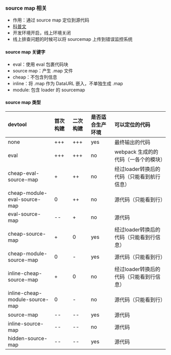### source map 相关

- 作用：通过 source map 定位到源代码
- [科普文](http://www.ruanyifeng.com/blog/2013/01/javascript_source_map.html)
- 开发环境开启，线上环境关闭
- 线上排查问题的时候可以将 sourcemap 上传到错误监控系统

#### source map 关键字

- eval：使用 eval 包裹代码块
- source map：产生 .map 文件
- cheap：不包含列信息
- inline：将 .map 作为 DataURL 嵌入，不单独生成 .map
- module: 包含 loader 的 sourcemap

#### source map 类型

|devtool|首次构建|二次构建|是否适合生产环境|可以定位的代码|
|:---|:---|:---|:---|:---|
|none|+++|+++|yes|最终输出的代码|
|eval|+++|+++|no|webpack 生成的的代码（一各个的模块）|
|cheap-eval-source-map|+|++|no|经过loader转换后的代码（只能看到航行信息）|
|cheap-module-eval-source-map|0|++|no|源代码（只能看到行）|
|eval-source-map|--|+|no|源代码|
|cheap-source-map|+|0|yes|经过loader转换后的代码（只能看到行信息）|
|cheap-module-source-map|0|-|yes|源代码（只能看到行）|
|inline-cheap-source-map|+|0|no|经过loader转换后的代码（只能看到行信息）|
|inline-cheap-module-source-map|0|-|no|源代码（只能看到行）|
|source-map|--|--|yes|源代码|
|inline-source-map|--|--|no|源代码|
|hidden-source-map|--|--|yes|源代码|